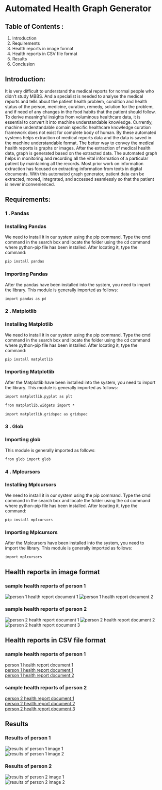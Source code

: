 # Automated Health Graph Generator
## Table of Contents :
 1. Introduction
 2. Requirements
 3. Health reports in image format
 4. Health reports in CSV file format
 5. Results
 6. Conclusion
## Introduction:
It is very difficult to understand the medical reports for normal people who didn’t study MBBS. And 
a specialist is needed to analyse the medical reports and tells about the patient health problem, condition and 
health status of the person, medicine, curation, remedy, solution for the problem, and if need of any changes 
in the food habits that the patient should follow. To derive meaningful insights from voluminous healthcare 
data, it is essential to convert it into machine understandable knowledge. Currently, machine understandable 
domain specific healthcare knowledge curation framework does not exist for complete body of human. By 
these automated systems helps extraction of medical reports data and the data is saved in the machine 
understandable format. The better way to convey the medical health reports is graphs or images. After the 
extraction of medical health data, graph is generated based on the extracted data. The automated graph helps 
in monitoring and recording all the vital information of a particular patient by maintaining all the records. Most 
prior work on information extraction has focused on extracting information from texts in digital documents.
With this automated graph generator, patient data can be extracted, moved, integrated, and accessed seamlessly 
so that the patient is never inconvenienced.
## Requirements:
### 1 . Pandas 
### Installing Pandas
We need to install it in our system using the pip command. Type the cmd command in the search box and locate the folder using the cd command where python-pip file has been installed. After locating it, type the command:</br>
```md
pip install pandas
```
### Importing Pandas
After the pandas have been installed into the system, you need to import the library. This module is generally imported as follows:
```md
import pandas as pd
```
### 2 . Matplotlib
### Installing Matplotlib
We need to install it in our system using the pip command. Type the cmd command in the search box and locate the folder using the cd command where python-pip file has been installed. After locating it, type the command:</br>
```md
pip install matplotlib
```
### Importing Matplotlib
After the Matplotlib have been installed into the system, you need to import the library. This module is generally imported as follows:
```md
import matplotlib.pyplot as plt
```
```md
from matplotlib.widgets import *
```
```md
import matplotlib.gridspec as gridspec
```
### 3 . Glob
### Importing glob
This module is generally imported as follows:
```md
from glob import glob
```
### 4 . Mplcursors
### Installing Mplcursors
We need to install it in our system using the pip command. Type the cmd command in the search box and locate the folder using the cd command where python-pip file has been installed. After locating it, type the command:</br>
```md
pip install mplcursors
```
### Importing Mplcursors
After the Mplcursors have been installed into the system, you need to import the library. This module is generally imported as follows:
```md
import mplcursors
```
## Health reports in image format
### sample health reports of person 1
![person 1 health report document 1](https://github.com/yanamalamanda-madhu/Automated-Health-Graph-Generator/blob/main/Health_reports_person_1/Complete%20blood%20picture.jpeg)
![person 1 health report document 2](https://github.com/yanamalamanda-madhu/Automated-Health-Graph-Generator/blob/main/Health_reports_person_1/Liver%20fuction%20report.jpeg)
### sample health reports of person 2
![person 2 health report document 1](https://github.com/yanamalamanda-madhu/Automated-Health-Graph-Generator/blob/main/Health_reports_person_2/Hemogram.jpeg)
![person 2 health report document 2](https://github.com/yanamalamanda-madhu/Automated-Health-Graph-Generator/blob/main/Health_reports_person_2/Lipid%20screen%20serum.jpeg)
![person 2 health report document 3](https://github.com/yanamalamanda-madhu/Automated-Health-Graph-Generator/blob/main/Health_reports_person_2/Liver%20kidney%20panel%20serum%20.jpeg)

## Health reports in CSV file format
### sample health reports of person 1
[person 1 health report document 1](https://github.com/yanamalamanda-madhu/Automated-Health-Graph-Generator/blob/main/Health_reports_person_1-csv_format/page-1_table-2.csv)</br>
[person 1 health report document 1](https://github.com/yanamalamanda-madhu/Automated-Health-Graph-Generator/blob/main/Health_reports_person_1-csv_format/page-1_table-3.csv)</br>
[person 1 health report document 2](https://github.com/yanamalamanda-madhu/Automated-Health-Graph-Generator/blob/main/Health_reports_person_1-csv_format/page-1_table-1.csv)</br>
### sample health reports of person 2
[person 2 health report document 1](Health_reports_person_2-csv_format/IMG_20230205_013735.jpg1.csv)</br>
[person 2 health report document 2](Health_reports_person_2-csv_format/IMG_20230205_013735.jpg.csv)</br>
[person 2 health report document 3](Health_reports_person_2-csv_format/IMG_20230205_013735.jpg2.csv)</br>

## Results
### Results of person 1
![results of person 1 image 1](https://github.com/yanamalamanda-madhu/Automated-Health-Graph-Generator/blob/main/Results/Results%20of%20person%201.png)</br>
![results of person 1 image 2](https://github.com/yanamalamanda-madhu/Automated-Health-Graph-Generator/blob/main/Results/Results%20of%20person%201%20-1.png)</br>
### Results of person 2
![results of person 2 image 1](https://github.com/yanamalamanda-madhu/Automated-Health-Graph-Generator/blob/main/Results/Results%20of%20person%202.png)</br>
![results of person 2 image 2](https://github.com/yanamalamanda-madhu/Automated-Health-Graph-Generator/blob/main/Results/Results%20of%20person%202%20-%201.png)</br>



 
